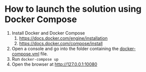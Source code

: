 How to launch the solution using Docker Compose
===============================================

1. Install Docker and Docker Compose
   1. https://docs.docker.com/engine/installation
   2. https://docs.docker.com/compose/install
2. Open a console and go into the folder containing
   the [docker-compose.yml](docker-compose.yml) file.
3. Run `docker-compose up`
4. Open the browser at http://127.0.0.1:10080